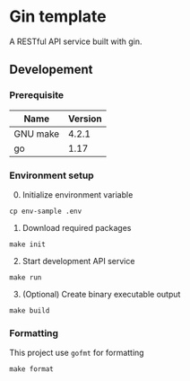 # Gin template

A RESTful API service built with gin.

## Developement

### Prerequisite

| Name     | Version |
| -------- | ------- |
| GNU make | 4.2.1   |
| go       | 1.17    |

### Environment setup

0. Initialize environment variable

```
cp env-sample .env
```

1. Download required packages

```
make init
```

2. Start development API service

```
make run
```

3. (Optional) Create binary executable output

```
make build
```

### Formatting

This project use `gofmt` for formatting

```
make format
```
